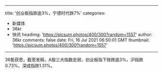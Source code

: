 
---
title: '创业板指跌逾3%，宁德时代跌7%'
categories: 
 - 新媒体
 - 36kr
 - 快讯
headimg: 'https://picsum.photos/400/300?random=1557'
author: 36kr
comments: false
date: Fri, 16 Jul 2021 06:50:01 GMT
thumbnail: 'https://picsum.photos/400/300?random=1557'
---

<div>   
36氪获悉，截至发稿，A股三大指数走弱，创业板指下挫跌逾3%，沪指跌0.73%，深成指跌1.31%。  
</div>
            